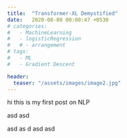 ```yaml
---
title:  "Transformer-XL Demystified"
date:   2020-08-08 00:00:47 +0530
# categories:
#   - MachineLearning
#   - logisticRegression
#   # - arrangement
# tags:
#   - ML
#   - Gradient Descent

header:
  teaser: "/assets/images/image2.jpg"
---
```



hi this is my first post on NLP

asd
asd

asd
as
d
asd
asd